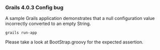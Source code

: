 ### Grails 4.0.3 Config bug

A sample Grails application demonstrates that a null configuration value incorrectly converted to an empty String.

```
grails run-app
```

Please take a look at BootStrap.groovy for the expected assertion.
